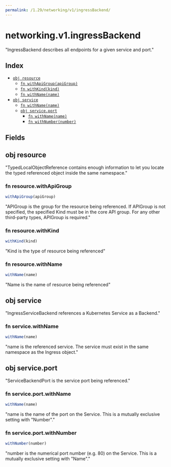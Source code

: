 ```yaml
---
permalink: /1.29/networking/v1/ingressBackend/
---
```


# networking.v1.ingressBackend

"IngressBackend describes all endpoints for a given service and port."

## Index

* [`obj resource`](#obj-resource)
  * [`fn withApiGroup(apiGroup)`](#fn-resourcewithapigroup)
  * [`fn withKind(kind)`](#fn-resourcewithkind)
  * [`fn withName(name)`](#fn-resourcewithname)
* [`obj service`](#obj-service)
  * [`fn withName(name)`](#fn-servicewithname)
  * [`obj service.port`](#obj-serviceport)
    * [`fn withName(name)`](#fn-serviceportwithname)
    * [`fn withNumber(number)`](#fn-serviceportwithnumber)

## Fields

## obj resource

"TypedLocalObjectReference contains enough information to let you locate the typed referenced object inside the same namespace."

### fn resource.withApiGroup

```ts
withApiGroup(apiGroup)
```

"APIGroup is the group for the resource being referenced. If APIGroup is not specified, the specified Kind must be in the core API group. For any other third-party types, APIGroup is required."

### fn resource.withKind

```ts
withKind(kind)
```

"Kind is the type of resource being referenced"

### fn resource.withName

```ts
withName(name)
```

"Name is the name of resource being referenced"

## obj service

"IngressServiceBackend references a Kubernetes Service as a Backend."

### fn service.withName

```ts
withName(name)
```

"name is the referenced service. The service must exist in the same namespace as the Ingress object."

## obj service.port

"ServiceBackendPort is the service port being referenced."

### fn service.port.withName

```ts
withName(name)
```

"name is the name of the port on the Service. This is a mutually exclusive setting with \"Number\"."

### fn service.port.withNumber

```ts
withNumber(number)
```

"number is the numerical port number (e.g. 80) on the Service. This is a mutually exclusive setting with \"Name\"."